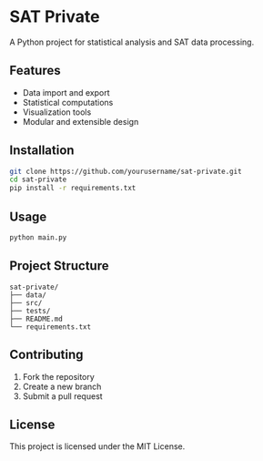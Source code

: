 # SAT Private

A Python project for statistical analysis and SAT data processing.

## Features

- Data import and export
- Statistical computations
- Visualization tools
- Modular and extensible design

## Installation

```bash
git clone https://github.com/yourusername/sat-private.git
cd sat-private
pip install -r requirements.txt
```

## Usage

```bash
python main.py
```

## Project Structure

```
sat-private/
├── data/
├── src/
├── tests/
├── README.md
└── requirements.txt
```

## Contributing

1. Fork the repository
2. Create a new branch
3. Submit a pull request

## License

This project is licensed under the MIT License.